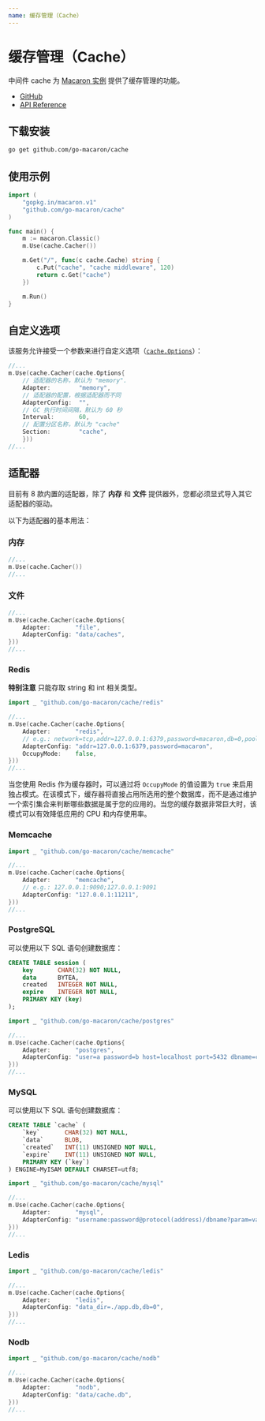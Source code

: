 ```yaml
---
name: 缓存管理（Cache）
---
```


# 缓存管理（Cache）

中间件 cache 为 [Macaron 实例](../intro/core_concepts#macaron-%E5%AE%9E%E4%BE%8B) 提供了缓存管理的功能。

- [GitHub](https://github.com/go-macaron/cache)
- [API Reference](https://gowalker.org/github.com/go-macaron/cache)

## 下载安装

```sh
go get github.com/go-macaron/cache
```

## 使用示例

```go
import (
    "gopkg.in/macaron.v1"
    "github.com/go-macaron/cache"
)

func main() {
    m := macaron.Classic()
    m.Use(cache.Cacher())

    m.Get("/", func(c cache.Cache) string {
        c.Put("cache", "cache middleware", 120)
        return c.Get("cache")
    })

    m.Run()
}
```

## 自定义选项

该服务允许接受一个参数来进行自定义选项（[`cache.Options`](https://gowalker.org/github.com/go-macaron/cache#Options)）：

```go
//...
m.Use(cache.Cacher(cache.Options{
    // 适配器的名称，默认为 "memory".
    Adapter:        "memory",
    // 适配器的配置，根据适配器而不同
    AdapterConfig:  "",
    // GC 执行时间间隔，默认为 60 秒
    Interval:       60,
    // 配置分区名称，默认为 "cache"
    Section:        "cache",
    }))
//...
```

## 适配器


目前有 8 款内置的适配器，除了 **内存** 和 **文件** 提供器外，您都必须显式导入其它适配器的驱动。

以下为适配器的基本用法：

### 内存

```go
//...
m.Use(cache.Cacher())
//...
```

### 文件

```go
//...
m.Use(cache.Cacher(cache.Options{
    Adapter:       "file",
    AdapterConfig: "data/caches",
}))
//...
```

### Redis

**特别注意** 只能存取 string 和 int 相关类型。

```go
import _ "github.com/go-macaron/cache/redis"

//...
m.Use(cache.Cacher(cache.Options{
    Adapter:       "redis",
    // e.g.: network=tcp,addr=127.0.0.1:6379,password=macaron,db=0,pool_size=100,idle_timeout=180,hset_name=MacaronCache,prefix=cache:
    AdapterConfig: "addr=127.0.0.1:6379,password=macaron",
    OccupyMode:    false,
}))
//...
```

当您使用 Redis 作为缓存器时，可以通过将 `OccupyMode` 的值设置为 `true` 来启用独占模式。在该模式下，缓存器将直接占用所选用的整个数据库，而不是通过维护一个索引集合来判断哪些数据是属于您的应用的。当您的缓存数据非常巨大时，该模式可以有效降低应用的 CPU 和内存使用率。

### Memcache

```go
import _ "github.com/go-macaron/cache/memcache"

//...
m.Use(cache.Cacher(cache.Options{
    Adapter:       "memcache",
    // e.g.: 127.0.0.1:9090;127.0.0.1:9091
    AdapterConfig: "127.0.0.1:11211",
}))
//...
```

### PostgreSQL

可以使用以下 SQL 语句创建数据库：

```sql
CREATE TABLE session (
    key       CHAR(32) NOT NULL,
    data      BYTEA,
    created   INTEGER NOT NULL,
    expire    INTEGER NOT NULL,
    PRIMARY KEY (key)
);
```

```go
import _ "github.com/go-macaron/cache/postgres"

//...
m.Use(cache.Cacher(cache.Options{
    Adapter:       "postgres",
    AdapterConfig: "user=a password=b host=localhost port=5432 dbname=c sslmode=disable",
}))
//...
```

### MySQL

可以使用以下 SQL 语句创建数据库：

```sql
CREATE TABLE `cache` (
    `key`       CHAR(32) NOT NULL,
    `data`      BLOB,
    `created`   INT(11) UNSIGNED NOT NULL,
    `expire`    INT(11) UNSIGNED NOT NULL,
    PRIMARY KEY (`key`)
) ENGINE=MyISAM DEFAULT CHARSET=utf8;
```

```go
import _ "github.com/go-macaron/cache/mysql"

//...
m.Use(cache.Cacher(cache.Options{
    Adapter:       "mysql",
    AdapterConfig: "username:password@protocol(address)/dbname?param=value",
}))
//...
```

### Ledis

```go
import _ "github.com/go-macaron/cache/ledis"

//...
m.Use(cache.Cacher(cache.Options{
    Adapter:       "ledis",
    AdapterConfig: "data_dir=./app.db,db=0",
}))
//...
```

### Nodb

```go
import _ "github.com/go-macaron/cache/nodb"

//...
m.Use(cache.Cacher(cache.Options{
    Adapter:       "nodb",
    AdapterConfig: "data/cache.db",
}))
//...
```
